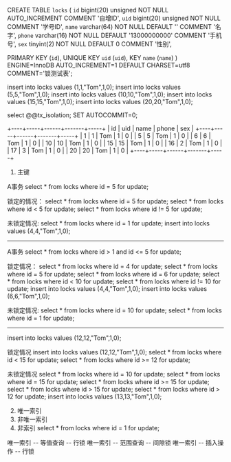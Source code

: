 CREATE TABLE `locks` (
  `id` bigint(20) unsigned NOT NULL AUTO_INCREMENT COMMENT '自增ID',
  `uid` bigint(20) unsigned NOT NULL  COMMENT '学号ID',
  `name` varchar(64) NOT NULL DEFAULT '' COMMENT '名字',
    `phone` varchar(16) NOT NULL DEFAULT '13000000000' COMMENT '手机号',
  `sex` tinyint(2) NOT NULL DEFAULT 0 COMMENT '性别',
  
  PRIMARY KEY (`id`),
  UNIQUE KEY `uid` (`uid`),
  KEY `name` (`name`)
) ENGINE=InnoDB AUTO_INCREMENT=1 DEFAULT CHARSET=utf8 COMMENT='锁测试表';


insert into locks values (1,1,"Tom",1,0);
insert into locks values (5,5,"Tom",1,0);
insert into locks values (10,10,"Tom",1,0);
insert into locks values (15,15,"Tom",1,0);
insert into locks values (20,20,"Tom",1,0);


select @@tx_isolation;
SET AUTOCOMMIT=0;


+----+-----+------+-------+-----+
| id | uid | name | phone | sex |
+----+-----+------+-------+-----+
|  1 |   1 | Tom  | 1     |   0 |
|  5 |   5 | Tom  | 1     |   0 |
|  6 |   6 | Tom  | 1     |   0 |
| 10 |  10 | Tom  | 1     |   0 |
| 15 |  15 | Tom  | 1     |   0 |
| 16 |   2 | Tom  | 1     |   0 |
| 17 |   3 | Tom  | 1     |   0 |
| 20 |  20 | Tom  | 1     |   0 |
+----+-----+------+-------+-----+


1. 主键

A事务
select * from locks where id = 5 for update;  

锁定的情况：
select * from locks where id = 5 for update;
select * from locks where id < 5 for update;
select * from locks where id != 5 for update;

未锁定情况:
select * from locks where id = 1 for update;
insert into locks values (4,4,"Tom",1,0);

--------------------------------------------------------


A事务
select * from locks where id > 1 and id <= 5 for update;

锁定情况：
select * from locks where id = 4 for update; 
select * from locks where id = 5 for update;
select * from locks where id = 6 for update; 
select * from locks where id < 10 for update; 
select * from locks where id != 10 for update;
insert into locks values (4,4,"Tom",1,0);
insert into locks values (6,6,"Tom",1,0);


未锁定情况:
select * from locks where id = 10 for update;
select * from locks where id = 1 for update; 

---------------------------------------------

insert into locks values (12,12,"Tom",1,0);

锁定情况
insert into locks values (12,12,"Tom",1,0);
select * from locks where id < 15 for update;
select * from locks where id >= 12 for update;

未锁定情况
select * from locks where id = 10 for update;
select * from locks where id = 15 for update;
select * from locks where id >= 15 for update;
select * from locks where id > 15 for update;
select * from locks where id > 12 for update;
insert into locks values (13,13,"Tom",1,0);


2. 唯一索引
3. 非唯一索引
4. 非索引
select * from locks where id = 1 for update;



唯一索引 --  等值查询 -- 行锁
唯一索引 --  范围查询 -- 间隙锁
唯一索引 --  插入操作 -- 行锁

